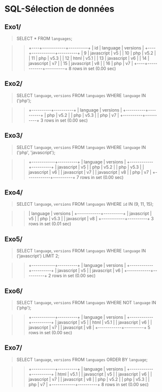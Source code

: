 # SQL-Sélection de données


## Exo1/

> SELECT * FROM `languages`;

>> +----+------------+----------+
>> | id | language   | versions |
>> +----+------------+----------+
>> |  9 | javascript | v5       |
>> | 10 | php        | v5.2     |
>> | 11 | php        | v5.3     |
>> | 12 | html       | v5.1     |
>> | 13 | javascript | v6       |
>> | 14 | javascript | v7       |
>> | 15 | javascript | v8       |
>> | 16 | php        | v7       |
>> +----+------------+----------+
>> 8 rows in set (0.00 sec)


## Exo2/

> SELECT `language`, `versions` FROM `languages` WHERE `language` IN ('php');

>> +----------+----------+
>> | language | versions |
>> +----------+----------+
>> | php      | v5.2     |
>> | php      | v5.3     |
>> | php      | v7       |
>> +----------+----------+
>> 3 rows in set (0.00 sec)


## Exo3/

> SELECT `language`, `versions` FROM `languages` WHERE `language` IN ('php', 'javascript');

>> +------------+----------+
>> | language   | versions |
>> +------------+----------+
>> | javascript | v5       |
>> | php        | v5.2     |
>> | php        | v5.3     |
>> | javascript | v6       |
>> | javascript | v7       |
>> | javascript | v8       |
>> | php        | v7       |
>> +------------+----------+
>> 7 rows in set (0.00 sec)


## Exo4/

> SELECT `language`, `versions` FROM `languages` WHERE `id` IN (9, 11, 15);

>> | language   | versions |
>> +------------+----------+
>> | javascript | v5       |
>> | php        | v5.3     |
>> | javascript | v8       |
>> +------------+----------+
>> 3 rows in set (0.01 sec)


## Exo5/

> SELECT `language`, `versions` FROM `languages` WHERE `language` IN ('javascript') LIMIT 2;

>> +------------+----------+
>> | language   | versions |
>> +------------+----------+
>> | javascript | v5       |
>> | javascript | v6       |
>> +------------+----------+
>> 2 rows in set (0.00 sec)


## Exo6/

> SELECT `language`, `versions` FROM `languages` WHERE NOT `language` IN ('php');

>> +------------+----------+
>> | language   | versions |
>> +------------+----------+
>> | javascript | v5       |
>> | html       | v5.1     |
>> | javascript | v6       |
>> | javascript | v7       |
>> | javascript | v8       |
>> +------------+----------+
>> 5 rows in set (0.00 sec)


## Exo7/

> SELECT `language`, `versions` FROM `languages` ORDER BY `language`;

>> +------------+----------+
>> | language   | versions |
>> +------------+----------+
>> | html       | v5.1     |
>> | javascript | v5       |
>> | javascript | v6       |
>> | javascript | v7       |
>> | javascript | v8       |
>> | php        | v5.2     |
>> | php        | v5.3     |
>> | php        | v7       |
>> +------------+----------+
>> 8 rows in set (0.00 sec)
